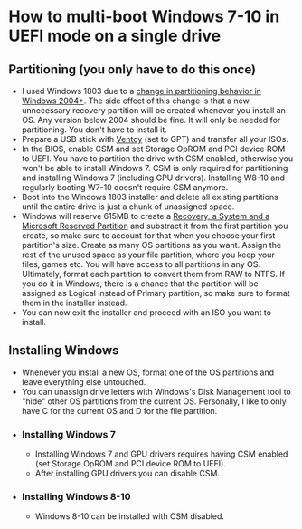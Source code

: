 # How to multi-boot Windows 7-10 in UEFI mode on a single drive
## Partitioning (you only have to do this once)
- I used Windows 1803 due to a [change in partitioning behavior in Windows 2004+](https://pureinfotech.com/windows-10-2004-fixes-recovery-partition-problem/). The side effect of this change is that a new unnecessary recovery partition will be created whenever you install an OS. Any version below 2004 should be fine. It will only be needed for partitioning. You don't have to install it.
- Prepare a USB stick with [Ventoy](https://github.com/ventoy/Ventoy) (set to GPT) and transfer all your ISOs.
- In the BIOS, enable CSM and set Storage OpROM and PCI device ROM to UEFI. You have to partition the drive with CSM enabled, otherwise you won't be able to install Windows 7. CSM is only required for partitioning and installing Windows 7 (including GPU drivers). Installing W8-10 and regularly booting W7-10 doesn't require CSM anymore.
- Boot into the Windows 1803 installer and delete all existing partitions until the entire drive is just a chunk of unassigned space.
- Windows will reserve 615MB to create a [Recovery, a System and a Microsoft Reserved Partition](https://github.com/BoringBoredom/PC-Optimization-Hub/raw/main/content/multi-booting/partitions.jpg) and substract it from the first partition you create, so make sure to account for that when you choose your first partition's size. Create as many OS partitions as you want. Assign the rest of the unused space as your file partition, where you keep your files, games etc. You will have access to all partitions in any OS. Ultimately, format each partition to convert them from RAW to NTFS. If you do it in Windows, there is a chance that the partition will be assigned as Logical instead of Primary partition, so make sure to format them in the installer instead.
- You can now exit the installer and proceed with an ISO you want to install.
## Installing Windows
- Whenever you install a new OS, format one of the OS partitions and leave everything else untouched.
- You can unassign drive letters with Windows's Disk Management tool to "hide" other OS partitions from the current OS. Personally, I like to only have C for the current OS and D for the file partition.
- ### Installing Windows 7
  - Installing Windows 7 and GPU drivers requires having CSM enabled (set Storage OpROM and PCI device ROM to UEFI).
  - After installing GPU drivers you can disable CSM.
- ### Installing Windows 8-10
  - Windows 8-10 can be installed with CSM disabled.
